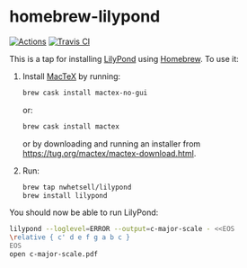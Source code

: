 # homebrew-lilypond

[![Actions](https://github.com/nwhetsell/homebrew-lilypond/workflows/CI/badge.svg)](https://github.com/nwhetsell/homebrew-lilypond/actions?workflow=CI)
[![Travis CI](https://travis-ci.org/nwhetsell/homebrew-lilypond.svg?branch=master)](https://travis-ci.org/nwhetsell/homebrew-lilypond)

This is a tap for installing [LilyPond](https://lilypond.org) using [Homebrew](https://brew.sh). To use it:

1. Install [MacTeX](https://tug.org/mactex/) by running:

    ```sh
    brew cask install mactex-no-gui
    ```

    or:

    ```sh
    brew cask install mactex
    ```

    or by downloading and running an installer from https://tug.org/mactex/mactex-download.html.

2. Run:

    ```sh
    brew tap nwhetsell/lilypond
    brew install lilypond
    ```

You should now be able to run LilyPond:

```sh
lilypond --loglevel=ERROR --output=c-major-scale - <<EOS
\relative { c' d e f g a b c }
EOS
open c-major-scale.pdf
```
